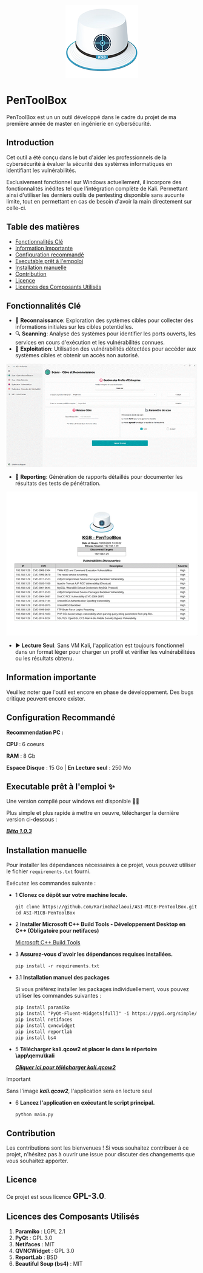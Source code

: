 <p align="center">
  <img src="./app/resource/images/logo.png">
</p>

# PenToolBox

PenToolBox est un un outil développé dans le cadre du projet de ma première année de master en ingénierie en cybersécurité.

## Introduction

Cet outil a été conçu dans le but d'aider les professionnels de la cybersécurité à évaluer la sécurité des systèmes informatiques en identifiant les vulnérabilités.

Exclusivement fonctionnel sur Windows actuellement, il incorpore des fonctionnalités inédites tel que l'intégration complète de Kali.
Permettant ainsi d'utiliser les derniers outils de pentesting disponible sans aucunte limite, tout en permettant en cas de besoin d'avoir la main directement sur celle-ci.

## Table des matières
 
- [Fonctionnalités Clé](#fonctionnalités-clé)
- [Information Importante](#information-importante)
- [Configuration recommandé](#configuration-recommandé)
- [Executable prêt à l'empoloi](#executable-prêt-à-lemploi-)
- [Installation manuelle](#installation-manuelle)
- [Contribution](#contribution)
- [Licence](#licence)
- [Licences des Composants Utilisés](#licences-des-composants-utilisés)

## Fonctionnalités Clé

- 👀 **Reconnaissance**: Exploration des systèmes cibles pour collecter des informations initiales sur les cibles potentielles.
- 🔍 **Scanning**: Analyse des systèmes pour identifier les ports ouverts, les services en cours d'exécution et les vulnérabilités connues.
- 💪 **Exploitation**: Utilisation des vulnérabilités détectées pour accéder aux systèmes cibles et obtenir un accès non autorisé.

<img src="./images/demo.gif">

- 📄 **Reporting**: Génération de rapports détaillés pour documenter les résultats des tests de pénétration.

<img src="./images/rapport.gif">

- ▶ **Lecture Seul**: Sans VM Kali, l'application est toujours fonctionnel dans un format léger pour charger un profil et vérifier les vulnérabilitées ou les résultats obtenu.

## Information importante

Veuillez noter que l'outil est encore en phase de développement. 
Des bugs critique peuvent encore exister.

## Configuration Recommandé

**Recommendation PC :**

**CPU** : 6 coeurs

**RAM** : 8 Gb

**Espace Disque** : 15 Go | **En Lecture seul** : 250 Mo

## Executable prêt à l'emploi ✨

Une version compilé pour windows est disponible 🎉🎉

Plus simple et plus rapide à mettre en oeuvre, télécharger la dernière version ci-dessous :

  [***Bêta 1.0.3***](https://github.com/KarimGhazlaoui/ASI-M1CB-PenToolBox/releases/tag/1.0.3)<br>


## Installation manuelle

Pour installer les dépendances nécessaires à ce projet, vous pouvez utiliser le fichier `requirements.txt` fourni. 

Exécutez les commandes suivante :

- 1 **Clonez ce dépôt sur votre machine locale.**
  ```console
  git clone https://github.com/KarimGhazlaoui/ASI-M1CB-PenToolBox.git
  cd ASI-M1CB-PenToolBox
  ```

- 2 **Installer Microsoft C++ Build Tools - Développement Desktop en C++ (Obligatoire pour netifaces)**

    [Microsoft C++ Build Tools](https://visualstudio.microsoft.com/visual-cpp-build-tools)<br>


- 3 **Assurez-vous d'avoir les dépendances requises installées.**
  ```console
  pip install -r requirements.txt
  ```
 - 3.1 **Installation manuel des packages**

      Si vous préférez installer les packages individuellement, vous pouvez utiliser les commandes suivantes :
    ```console
    pip install paramiko
    pip install "PyQt-Fluent-Widgets[full]" -i https://pypi.org/simple/
    pip install netifaces
    pip install qvncwidget
    pip install reportlab
    pip install bs4
    ```

- 5 **Télécharger kali.qcow2 et placer le dans le répertoire \app\qemu\kali**
   
     [***Cliquer ici pour télécharger kali.qcow2***](https://drive.google.com/file/d/19TkXSNwm6RxxnFsOpfuVuTnsTJIXfvee/view?usp=sharing)<br>

> [!IMPORTANT]
> Sans l'image ***kali.qcow2***, l'application sera en lecture seul
     
- 6 **Lancez l'application en exécutant le script principal.**
  ```console
  python main.py
  ```



## Contribution
Les contributions sont les bienvenues ! Si vous souhaitez contribuer à ce projet, n'hésitez pas à ouvrir une issue pour discuter des changements que vous souhaitez apporter.

## Licence
Ce projet est sous licence <span style="font-size:1.5em; font-weight:bold;">GPL-3.0</span>.

## Licences des Composants Utilisés

1. **Paramiko** : LGPL 2.1
2. **PyQt** : GPL 3.0
3. **Netifaces** : MIT
4. **QVNCWidget** : GPL 3.0
5. **ReportLab** : BSD
6. **Beautiful Soup (bs4)** : MIT
